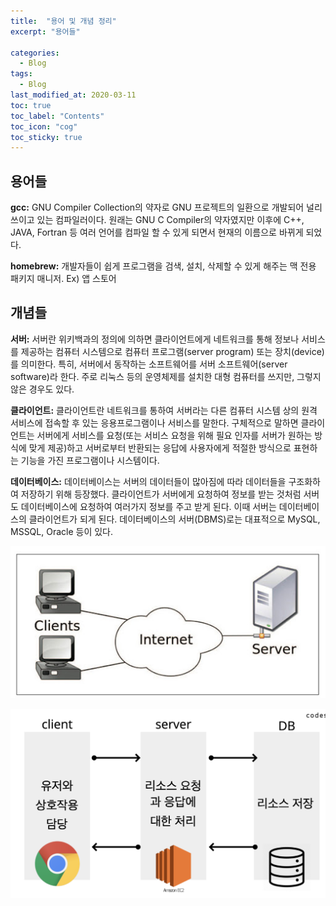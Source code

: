 ```yaml
---
title:  "용어 및 개념 정리"
excerpt: "용어들"

categories:
  - Blog
tags:
  - Blog
last_modified_at: 2020-03-11 
toc: true
toc_label: "Contents"
toc_icon: "cog"
toc_sticky: true
---
```


## 용어들



**gcc:** GNU Compiler Collection의 약자로 GNU 프로젝트의 일환으로 개발되어 널리 쓰이고 있는 컴파일러이다. 원래는 GNU C Compiler의 약자였지만 이후에 C++, JAVA, Fortran 등 여러 언어를 컴파일 할 수 있게 되면서 현재의 이름으로 바뀌게 되었다.

**homebrew:** 개발자들이 쉽게 프로그램을 검색, 설치, 삭제할 수 있게 해주는 맥 전용 패키지 매니저. Ex) 앱 스토어



## 개념들

**서버:** 서버란 위키백과의 정의에 의하면 클라이언트에게 네트워크를 통해 정보나 서비스를 제공하는 컴퓨터 시스템으로 컴퓨터 프로그램(server program) 또는 장치(device)를 의미한다. 특히, 서버에서 동작하는 소프트웨어를 서버 소프트웨어(server software)라 한다. 주로 리눅스 등의 운영체제를 설치한 대형 컴퓨터를 쓰지만, 그렇지 않은 경우도 있다.

**클라이언트:** 클라이언트란 네트워크를 통하여 서버라는 다른 컴퓨터 시스템 상의 원격 서비스에 접속할 후 있는 응용프로그램이나 서비스를 말한다. 구체적으로 말하면 클라이언트는 서버에게 서비스를 요청(또는 서비스 요청을 위해 필요 인자를 서버가 원하는 방식에 맞게 제공)하고 서버로부터 반환되는 응답에 사용자에게 적절한 방식으로 표현하는 기능을 가진 프로그램이나 시스템이다.

**데이터베이스:** 데이터베이스는 서버의 데이터들이 많아짐에 따라 데이터들을 구조화하여 저장하기 위해 등장했다. 클라이언트가 서버에게 요청하여 정보를 받는 것처럼 서버도 데이터베이스에 요청하여 여러가지 정보를 주고 받게 된다. 이때 서버는 데이터베이스의 클라이언트가 되게 된다. 데이터베이스의 서버(DBMS)로는 대표적으로 MySQL, MSSQL, Oracle 등이 있다.



![server](/assets/images/words-organize/client_server.jpg)



![server](/assets/images/words-organize/client_server_db.jpg)




